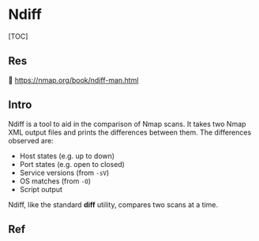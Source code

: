 # Ndiff

[TOC]



## Res
📂 https://nmap.org/book/ndiff-man.html



## Intro
Ndiff is a tool to aid in the comparison of Nmap scans. It takes two Nmap XML output files and prints the differences between them. The differences observed are:
- Host states (e.g. up to down)
- Port states (e.g. open to closed)
- Service versions (from `-sV`)
- OS matches (from `-O`)
- Script output

Ndiff, like the standard **diff** utility, compares two scans at a time.



## Ref

